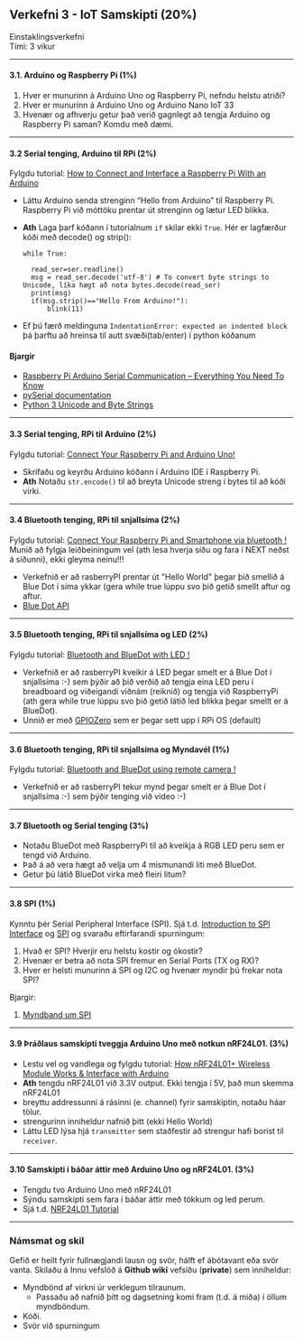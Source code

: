 ## Verkefni 3 -  IoT Samskipti (20%)

Einstaklingsverkefni<br>
Tími: 3 vikur

---

#### 3.1. Arduino og Raspberry Pi (1%)
  1. Hver er munurinn á Arduino Uno og Raspberry Pi, nefndu helstu atriði?
  1. Hver er munurinn á Arduino Uno og Arduino Nano IoT 33
  1. Hvenær og afhverju getur það verið gagnlegt að tengja Arduino og Raspberry Pi saman? Komdu með dæmi.
  
---

#### 3.2 Serial tenging, Arduino til RPi (2%)
Fylgdu tutorial: [How to Connect and Interface a Raspberry Pi With an Arduino](https://maker.pro/raspberry-pi/tutorial/how-to-connect-and-interface-raspberry-pi-with-arduino)
  - Láttu Arduino senda strenginn “Hello from Arduino” til Raspberry Pi. Raspberry Pi við móttöku prentar út strenginn og lætur LED blikka.
  - **Ath** Laga þarf kóðann í tutorialnum `if` skilar ekki `True`. Hér er lagfærður kóði með decode() og strip(): 
  
    ```
    while True:

      read_ser=ser.readline()
      msg = read_ser.decode('utf-8') # To convert byte strings to Unicode, líka hægt að nota bytes.decode(read_ser)
      print(msg) 
      if(msg.strip()=="Hello From Arduino!"):
          blink(11)
    ```
   - Ef þú færð meldinguna `IndentationError: expected an indented block` þá þarftu að hreinsa til autt svæði(tab/enter) í python kóðanum


#### Bjargir

- [Raspberry Pi Arduino Serial Communication – Everything You Need To Know](https://roboticsbackend.com/raspberry-pi-arduino-serial-communication/)
- [pySerial documentation](https://pythonhosted.org/pyserial/)
- [Python 3 Unicode and Byte Strings](https://www.programiz.com/python-programming/methods/string/encode)


---

#### 3.3 Serial tenging, RPi til Arduino (2%)
Fylgdu tutorial: [Connect Your Raspberry Pi and Arduino Uno!](https://www.instructables.com/id/Connect-Your-Raspberry-Pi-and-Arduino-Uno/)
  
  - Skrifaðu og keyrðu Arduino kóðann í Arduino IDE í Raspberry Pi.
  - **Ath** Notaðu `str.encode()` til að breyta Unicode streng í bytes til að kóði virki.
  
---

#### 3.4 Bluetooth tenging, RPi til snjallsíma (2%)
Fylgdu tutorial: [Connect Your Raspberry Pi and Smartphone via bluetooth !](https://bluedot.readthedocs.io/en/latest/gettingstarted.html)
Munið að fylgja leiðbeiningum vel (ath lesa hverja síðu og fara í NEXT neðst á síðunni), ekki gleyma neinu!!!
  
  - Verkefnið er að rasberryPI prentar út "Hello World" þegar þið smellið á Blue Dot í síma ykkar (gera while true lúppu svo þið getið 
    smellt aftur og aftur.
  - [Blue Dot API](https://bluedot.readthedocs.io/en/latest/dotapi.html#module-bluedot)
  
---

#### 3.5 Bluetooth tenging, RPi til snjallsíma og LED (2%)
Fylgdu tutorial: [Bluetooth and BlueDot with LED !](https://bluedot.readthedocs.io/en/latest/recipes.html#flash-an-led)
  
  - Verkefnið er að rasberryPI kveikir á LED þegar smelt er á Blue Dot í snjallsíma :-) sem þýðir að þið verðið að tengja eina LED peru í breadboard
    og viðeigandi viðnám (reiknið) og tengja við RaspberryPi (ath gera while true lúppu svo þið getið 
    látið led blikka þegar smellt er á BlueDot). 
  -  Unnið er með [GPIOZero](https://www.raspberrypi.org/documentation/usage/gpio/python/) sem er þegar sett upp í RPi OS (default)
  
---

#### 3.6 Bluetooth tenging, RPi til snjallsíma og Myndavél (1%)
Fylgdu tutorial: [Bluetooth and BlueDot using remote camera !](https://bluedot.readthedocs.io/en/latest/recipes.html#remote-camera)
  
  - Verkefnið er að rasberryPI tekur mynd þegar smelt er á Blue Dot í snjallsíma :-) sem þýðir tenging við video :-)
  
---

#### 3.7 Bluetooth og Serial tenging (3%)

- Notaðu BlueDot með RaspberryPi til að kveikja á RGB LED peru sem er tengd við Arduino. 
- Það á að vera hægt að velja um 4 mismunandi liti með BlueDot.
- Getur þú látið BlueDot virka með fleiri litum?

---

#### 3.8 SPI (1%)
Kynntu þér Serial Peripheral Interface (SPI). Sjá t.d. [Introduction to SPI Interface](https://www.analog.com/en/analog-dialogue/articles/introduction-to-spi-interface.html) og [SPI](https://learn.sparkfun.com/tutorials/serial-peripheral-interface-spi/all) og svaraðu eftirfarandi spurningum:
 
  1. Hvað er SPI? Hverjir eru helstu kostir og ókostir?
  1. Hvenær er betra að nota SPI fremur en Serial Ports (TX og RX)?
  1. Hver er helsti munurinn á SPI og I2C og hvenær myndir þú frekar nota SPI?
  
  Bjargir:
  1. [Myndband um SPI](https://www.youtube.com/watch?v=ldRkXTBw9_o)

---

#### 3.9 Þráðlaus samskipti tveggja Arduino Uno með notkun nRF24L01. (3%)
  - Lestu vel og vandlega og fylgdu tutorial: [How nRF24L01+ Wireless Module Works & Interface with Arduino](https://lastminuteengineers.com/nrf24l01-arduino-wireless-communication/) 
  - **Ath** tengdu nRF24L01 við 3.3V output. Ekki tengja í 5V, það mun skemma nRF24L01
  - breyttu addressunni á rásinni (e. channel) fyrir samskiptin, notaðu háar tölur.
  - strengurinn inniheldur nafnið þitt (ekki Hello World)
  - Láttu LED lýsa hjá `transmitter` sem staðfestir að strengur hafi borist til `receiver`. 

---

#### 3.10 Samskipti í báðar áttir með Arduino Uno og nRF24L01. (3%)
- Tengdu tvo Arduino Uno með nRF24L01
- Sýndu samskipti sem fara í báðar áttir með tökkum og led perum.
- Sjá t.d. [NRF24L01 Tutorial](https://howtomechatronics.com/tutorials/arduino/arduino-wireless-communication-nrf24l01-tutorial/)

---

### Námsmat og skil

Gefið er heilt fyrir fullnægjandi lausn og svör, hálft ef ábótavant eða svör vanta.
Skilaðu á Innu vefslóð á **Github wiki** vefsíðu (**private**) sem inniheldur:

- Myndbönd af virkni úr verklegum tilraunum.
  - Passaðu að nafnið þitt og dagsetning komi fram (t.d. á miða) í öllum myndböndum.
- Kóði.
- Svör við spurningum

